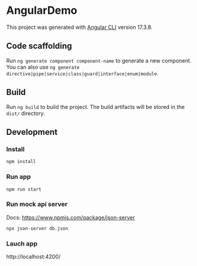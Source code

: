 # AngularDemo

This project was generated with [Angular CLI](https://github.com/angular/angular-cli) version 17.3.8.

## Code scaffolding

Run `ng generate component component-name` to generate a new component. You can also use `ng generate directive|pipe|service|class|guard|interface|enum|module`.

## Build

Run `ng build` to build the project. The build artifacts will be stored in the `dist/` directory.

## Development

### Install

`npm install`

### Run app

`npm run start`

### Run mock api server

Docs: https://www.npmjs.com/package/json-server

`npx json-server db.json`

### Lauch app

http://localhost:4200/
